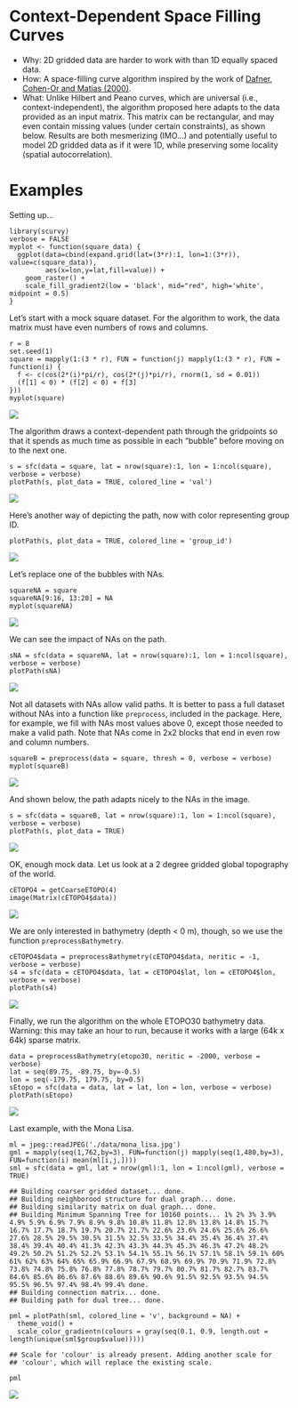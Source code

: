 Context-Dependent Space Filling Curves
======================================

-   Why: 2D gridded data are harder to work with than 1D equally spaced
    data.
-   How: A space-filling curve algorithm inspired by the work of
    [Dafner, Cohen-Or and
    Matias (2000)](http://theory.stanford.edu/~matias/papers/eg2000.pdf).
-   What: Unlike Hilbert and Peano curves, which are universal (i.e.,
    context-independent), the algorithm proposed here adapts to the data
    provided as an input matrix. This matrix can be rectangular, and may
    even contain missing values (under certain constraints), as shown
    below. Results are both mesmerizing (IMO…) and potentially useful to
    model 2D gridded data as if it were 1D, while preserving some
    locality (spatial autocorrelation).

Examples
========

Setting up…

    library(scurvy)
    verbose = FALSE
    myplot <- function(square_data) {
      ggplot(data=cbind(expand.grid(lat=(3*r):1, lon=1:(3*r)), value=c(square_data)), 
             aes(x=lon,y=lat,fill=value)) + 
        geom_raster() + 
        scale_fill_gradient2(low = 'black', mid="red", high='white', midpoint = 0.5)
    }

Let’s start with a mock square dataset. For the algorithm to work, the
data matrix must have even numbers of rows and columns.

    r = 8
    set.seed(1)
    square = mapply(1:(3 * r), FUN = function(j) mapply(1:(3 * r), FUN = function(i) {
      f <- c(cos(2*(i)*pi/r), cos(2*(j)*pi/r), rnorm(1, sd = 0.01))
      (f[1] < 0) * (f[2] < 0) + f[3]
    }))
    myplot(square)

![](README_files/figure-markdown_strict/square-1.png)

The algorithm draws a context-dependent path through the gridpoints so
that it spends as much time as possible in each “bubble” before moving
on to the next one.

    s = sfc(data = square, lat = nrow(square):1, lon = 1:ncol(square), verbose = verbose)
    plotPath(s, plot_data = TRUE, colored_line = 'val')

![](README_files/figure-markdown_strict/squarepath-1.png)

Here’s another way of depicting the path, now with color representing
group ID.

    plotPath(s, plot_data = TRUE, colored_line = 'group_id')

![](README_files/figure-markdown_strict/squarepath2-1.png)

Let’s replace one of the bubbles with NAs.

    squareNA = square
    squareNA[9:16, 13:20] = NA
    myplot(squareNA)

![](README_files/figure-markdown_strict/squareNA-1.png)

We can see the impact of NAs on the path.

    sNA = sfc(data = squareNA, lat = nrow(square):1, lon = 1:ncol(square), verbose = verbose)
    plotPath(sNA)

![](README_files/figure-markdown_strict/squareNApath-1.png)

Not all datasets with NAs allow valid paths. It is better to pass a full
dataset without NAs into a function like `preprocess`, included in the
package. Here, for example, we fill with NAs most values above 0, except
those needed to make a valid path. Note that NAs come in 2x2 blocks that
end in even row and column numbers.

    squareB = preprocess(data = square, thresh = 0, verbose = verbose)
    myplot(squareB)

![](README_files/figure-markdown_strict/squareB-1.png)

And shown below, the path adapts nicely to the NAs in the image.

    s = sfc(data = squareB, lat = nrow(square):1, lon = 1:ncol(square), verbose = verbose)
    plotPath(s, plot_data = TRUE)

![](README_files/figure-markdown_strict/squareBpath-1.png)

OK, enough mock data. Let us look at a 2 degree gridded global
topography of the world.

    cETOPO4 = getCoarseETOPO(4)
    image(Matrix(cETOPO4$data))

![](README_files/figure-markdown_strict/coarseEtopo-1.png)

We are only interested in bathymetry (depth &lt; 0 m), though, so we use
the function `preprocessBathymetry`.

    cETOPO4$data = preprocessBathymetry(cETOPO4$data, neritic = -1, verbose = verbose)
    s4 = sfc(data = cETOPO4$data, lat = cETOPO4$lat, lon = cETOPO4$lon, verbose = verbose)
    plotPath(s4)

![](README_files/figure-markdown_strict/coarsepath-1.png)

Finally, we run the algorithm on the whole ETOPO30 bathymetry data.
Warning: this may take an hour to run, because it works with a large
(64k x 64k) sparse matrix.

    data = preprocessBathymetry(etopo30, neritic = -2000, verbose = verbose)
    lat = seq(89.75, -89.75, by=-0.5)
    lon = seq(-179.75, 179.75, by=0.5)
    sEtopo = sfc(data = data, lat = lat, lon = lon, verbose = verbose)
    plotPath(sEtopo)

![](README_files/figure-markdown_strict/etopopath-1.png)

Last example, with the Mona Lisa.

    ml = jpeg::readJPEG('./data/mona_lisa.jpg')
    gml = mapply(seq(1,762,by=3), FUN=function(j) mapply(seq(1,480,by=3), FUN=function(i) mean(ml[i,j,])))
    sml = sfc(data = gml, lat = nrow(gml):1, lon = 1:ncol(gml), verbose = TRUE)

    ## Building coarser gridded dataset... done.
    ## Building neighborood structure for dual graph... done.
    ## Building similarity matrix on dual graph... done.
    ## Building Minimum Spanning Tree for 10160 points... 1% 2% 3% 3.9% 4.9% 5.9% 6.9% 7.9% 8.9% 9.8% 10.8% 11.8% 12.8% 13.8% 14.8% 15.7% 16.7% 17.7% 18.7% 19.7% 20.7% 21.7% 22.6% 23.6% 24.6% 25.6% 26.6% 27.6% 28.5% 29.5% 30.5% 31.5% 32.5% 33.5% 34.4% 35.4% 36.4% 37.4% 38.4% 39.4% 40.4% 41.3% 42.3% 43.3% 44.3% 45.3% 46.3% 47.2% 48.2% 49.2% 50.2% 51.2% 52.2% 53.1% 54.1% 55.1% 56.1% 57.1% 58.1% 59.1% 60% 61% 62% 63% 64% 65% 65.9% 66.9% 67.9% 68.9% 69.9% 70.9% 71.9% 72.8% 73.8% 74.8% 75.8% 76.8% 77.8% 78.7% 79.7% 80.7% 81.7% 82.7% 83.7% 84.6% 85.6% 86.6% 87.6% 88.6% 89.6% 90.6% 91.5% 92.5% 93.5% 94.5% 95.5% 96.5% 97.4% 98.4% 99.4% done.
    ## Building connection matrix... done.
    ## Building path for dual tree... done.

    pml = plotPath(sml, colored_line = 'v', background = NA) + 
      theme_void() + 
      scale_color_gradientn(colours = gray(seq(0.1, 0.9, length.out = length(unique(sml$group$value)))))

    ## Scale for 'colour' is already present. Adding another scale for
    ## 'colour', which will replace the existing scale.

    pml

![](README_files/figure-markdown_strict/monalisa-1.png)
